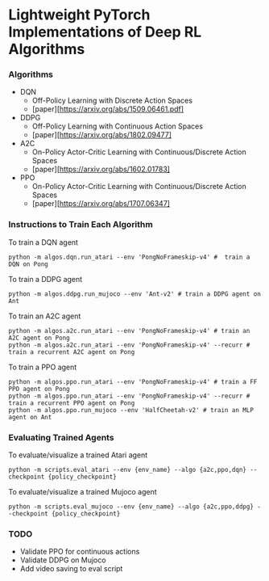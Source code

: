 # Lightweight PyTorch Implementations of Deep RL Algorithms

### Algorithms
- DQN
  - Off-Policy Learning with Discrete Action Spaces
  - [paper][https://arxiv.org/abs/1509.06461.pdf]
- DDPG
  - Off-Policy Learning with Continuous Action Spaces
  - [paper][https://arxiv.org/abs/1802.09477]
- A2C
  - On-Policy Actor-Critic Learning with Continuous/Discrete Action Spaces
  - [paper][https://arxiv.org/abs/1602.01783]
- PPO 
  - On-Policy Actor-Critic Learning with Continuous/Discrete Action Spaces
  - [paper][https://arxiv.org/abs/1707.06347]

### Instructions to Train Each Algorithm
To train a DQN agent
```
python -m algos.dqn.run_atari --env 'PongNoFrameskip-v4' #  train a DQN on Pong
```
To train a DDPG agent
```
python -m algos.ddpg.run_mujoco --env 'Ant-v2' # train a DDPG agent on Ant
```
To train an A2C agent
```
python -m algos.a2c.run_atari --env 'PongNoFrameskip-v4' # train an A2C agent on Pong
python -m algos.a2c.run_atari --env 'PongNoFrameskip-v4' --recurr # train a recurrent A2C agent on Pong
```
To train a PPO agent
```
python -m algos.ppo.run_atari --env 'PongNoFrameskip-v4' # train a FF PPO agent on Pong
python -m algos.ppo.run_atari --env 'PongNoFrameskip-v4' --recurr # train a recurrent PPO agent on Pong
python -m algos.ppo.run_mujoco --env 'HalfCheetah-v2' # train an MLP agent on Ant
```
### Evaluating Trained Agents

To evaluate/visualize a trained Atari agent
```
python -m scripts.eval_atari --env {env_name} --algo {a2c,ppo,dqn} --checkpoint {policy_checkpoint}
```
To evaluate/visualize a trained Mujoco agent
```
python -m scripts.eval_mujoco --env {env_name} --algo {a2c,ppo,ddpg} --checkpoint {policy_checkpoint}
```

### TODO
- Validate PPO for continuous actions
- Validate DDPG on Mujoco
- Add video saving to eval script